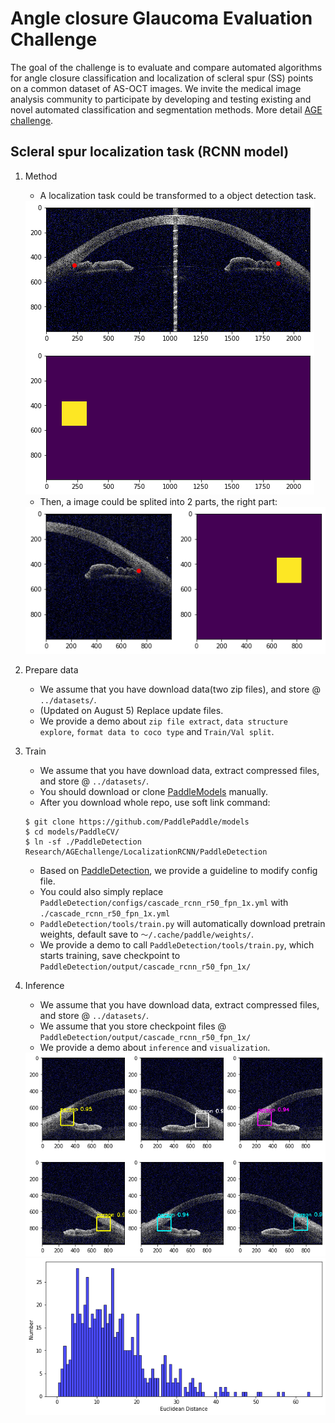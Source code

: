 # Angle closure Glaucoma Evaluation Challenge
The goal of the challenge is to evaluate and compare automated algorithms for angle closure classification and localization of scleral spur (SS) points on a common dataset of AS-OCT images. We invite the medical image analysis community to participate by developing and testing existing and novel automated classification and segmentation methods.
More detail [AGE challenge](https://age.grand-challenge.org/Details/).

## Scleral spur localization task (RCNN model)

1. Method

	* A localization task could be transformed to a object detection task.

	<img src="assets/1.png">

	* Then, a image could be splited into 2 parts, the right part:

	<img src="assets/2.png">

2. Prepare data

	* We assume that you have download data(two zip files), and store @ `../datasets/`.
	* (Updated on August 5) Replace update files.
	* We provide a demo about `zip file extract`, `data structure explore`, `format data to coco type` and `Train/Val split`.

3. Train
	
	* We assume that you have download data, extract compressed files, and store @ `../datasets/`.
	* You should download or clone [PaddleModels](https://github.com/PaddlePaddle/models) manually.
	* After you download whole repo, use soft link command:

	```
	$ git clone https://github.com/PaddlePaddle/models
	$ cd models/PaddleCV/
	$ ln -sf ./PaddleDetection Research/AGEchallenge/LocalizationRCNN/PaddleDetection
	```

	* Based on [PaddleDetection](https://github.com/PaddlePaddle/models/tree/develop/PaddleCV/PaddleDetection), we provide a guideline to modify config file.
	* You could also simply replace `PaddleDetection/configs/cascade_rcnn_r50_fpn_1x.yml` with `./cascade_rcnn_r50_fpn_1x.yml`
	* `PaddleDetection/tools/train.py` will automatically download pretrain weights, default save to `～/.cache/paddle/weights/`.
	* We provide a demo to call `PaddleDetection/tools/train.py`, which starts training, save checkpoint to `PaddleDetection/output/cascade_rcnn_r50_fpn_1x/`

4. Inference

	* We assume that you have download data, extract compressed files, and store @ `../datasets/`.
	* We assume that you store checkpoint files @ `PaddleDetection/output/cascade_rcnn_r50_fpn_1x/`
	* We provide a demo about `inference` and `visualization`.

	<img src="assets/3.png">

	<img src="assets/4.png">